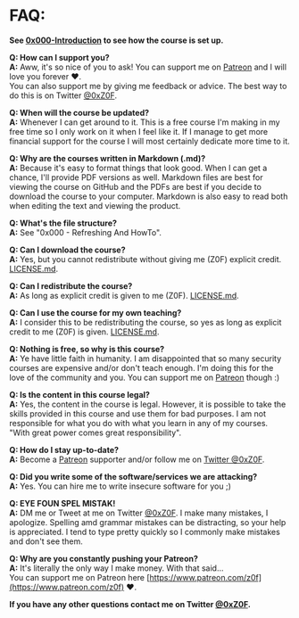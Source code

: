# FAQ:
**See [0x000-Introduction](0x000-Introduction) to see how the course is set up.**

**Q: How can I support you?**  
**A:** Aww, it's so nice of you to ask! You can support me on [Patreon](https://www.patreon.com/z0f) and I will love you forever :heart:.  
You can also support me by giving me feedback or advice. The best way to do this is on Twitter [@0xZ0F](https://twitter.com/0xZ0F).

**Q: When will the course be updated?**   
**A:** Whenever I can get around to it. This is a free course I'm making in my free time so I only work on it when I feel like it. If I manage to get more financial support for the course I will most certainly dedicate more time to it. 

**Q: Why are the courses written in Markdown (.md)?**   
**A:** Because it's easy to format things that look good. When I can get a chance, I'll provide PDF versions as well. Markdown files are best for viewing the course on GitHub and the PDFs are best if you decide to download the course to your computer. Markdown is also easy to read both when editing the text and viewing the product.

**Q: What's the file structure?**   
**A:** See "0x000 - Refreshing And HowTo".

**Q: Can I download the course?**  
**A:** Yes, but you cannot redistribute without giving me (Z0F) explicit credit. [LICENSE.md](LICENSE.md).

**Q: Can I redistribute the course?**  
**A:** As long as explicit credit is given to me (Z0F). [LICENSE.md](LICENSE.md).

**Q: Can I use the course for my own teaching?**  
**A:** I consider this to be redistributing the course, so yes as long as explicit credit to me (Z0F) is given. [LICENSE.md](LICENSE.md).

**Q: Nothing is free, so why is this course?**  
**A:** Ye have little faith in humanity. I am disappointed that so many security courses are expensive and/or don't teach enough. I'm doing this for the love of the community and you. You can support me on [Patreon](https://www.patreon.com/z0f) though :)

**Q: Is the content in this course legal?**  
**A:** Yes, the content in the course is legal. However, it is possible to take the skills provided in this course and use them for bad purposes. I am not responsible for what you do with what you learn in any of my courses.  
"With great power comes great responsibility".

**Q: How do I stay up-to-date?**   
**A:** Become a [Patreon](https://www.patreon.com/z0f) supporter and/or follow me on [Twitter @0xZ0F](https://twitter.com/0xZ0F).

**Q: Did you write some of the software/services we are attacking?**  
**A:** Yes. You can hire me to write insecure software for you ;)

**Q: EYE FOUN SPEL MISTAK!**   
**A:** DM me or Tweet at me on Twitter [@0xZ0F](https://twitter.com/0xZ0F). I make many mistakes, I apologize. Spelling amd grammar mistakes can be distracting, so your help is appreciated. I tend to type pretty quickly so I commonly make mistakes and don't see them.

**Q: Why are you constantly pushing your Patreon?**  
**A:** It's literally the only way I make money. With that said...  
You can support me on Patreon here [https://www.patreon.com/z0f](https://www.patreon.com/z0f) :heart:.

**If you have any other questions contact me on Twitter [@0xZ0F](https://twitter.com/0xZ0F).**